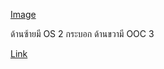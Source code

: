 [Image]("22812687_1858261791153237_1457602217_o.jpeg")

ด้านซ้ายมี OS 2 กระบอก ด้านขวามี OOC 3

[Link](https://github.com/poowis121/)
